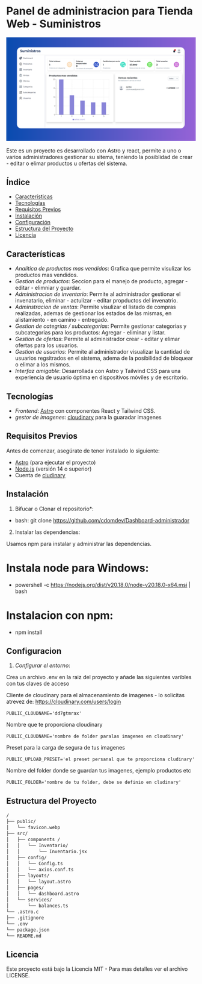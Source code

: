# Panel de administracion para Tienda Web - Suministros

<a href="https://dashboard-administrador.vercel.app/auth">

![alt text](public/README.md.png)

</a>

Este es un proyecto es desarrollado con Astro y react, permite a uno o varios administradores gestionar su sitema, teniendo la posiblidad de crear - editar o elimar productos u ofertas del sistema.

## Índice

- [Características](#características)
- [Tecnologías](#tecnologías)
- [Requisitos Previos](#requisitos-previos)
- [Instalación](#instalación)
- [Configuración](#configuración)
- [Estructura del Proyecto](#estructura-del-proyecto)
- [Licencia](#licencia)

## Características

- _Analitica de productos mas vendidos_: Grafica que permite visulizar los productos mas vendidos.
- _Gestion de productos_: Seccion para el manejo de producto, agregar - editar - elimniar y guardar.
- _Administracion de inventario_: Permite al administrador gestionar el invenatario, eliminar - actulizar - editar propductos del invenatrio.
- _Adminstracion de ventas_: Permite visulizar el listado de compras realizadas, ademas de gestionar los estados de las mismas, en alistamiento - en camino - entregado.
- _Gestion de categrias / subcategorias_: Permite gestionar categorias y subcategorias para los productos: Agregar - eliminar y listar.
- _Gestion de ofertas_: Permite al administrador crear - editar y elimar ofertas para los usuarios.
- _Gestion de usuarios_: Permite al administrador visualizar la cantidad de usuarios regsitrados en el sistema, adema de la posibilidad de bloquear o elimar a los mismos.
- _Interfaz amigable_: Desarrollada con Astro y Tailwind CSS para una experiencia de usuario óptima en dispositivos móviles y de escritorio.

## Tecnologías

- _Frontend_: [Astro](https://astro.build/) con componentes React y Tailwind CSS.
- _gestor de imagenes_: [cloudinary](https://cloudinary.com/) para la guaradar imagenes

## Requisitos Previos

Antes de comenzar, asegúrate de tener instalado lo siguiente:

- [Astro](https://astro.build/) (para ejecutar el proyecto)
- [Node.js](https://nodejs.org/) (versión 14 o superior)
- Cuenta de [cludinary](https://cloudinary.com/)

## Instalación

1. Bifucar o Clonar el repositorio\*:

- bash: git clone https://github.com/cdomdev/Dashboard-administrador

2. Instalar las dependencias:

Usamos npm para instalar y administrar las dependencias.

# Instala node para Windows:

- powershell -c https://nodejs.org/dist/v20.18.0/node-v20.18.0-x64.msi | bash

# Instalacion con npm:

- npm install

## Configuracion

1. _Configurar el entorno_:

Crea un archivo .env en la raiz del proyecto y añade las siguientes varibles con tus claves de acceso

Cliente de cloudinary para el almacenamiento de imagenes - lo solicitas atrevez de: https://cloudinary.com/users/login

```text
PUBLIC_CLOUDNAME='dd7gtmrax'
```

Nombre que te proporciona cloudinary

```text
PUBLIC_CLOUDNAME='nombre de folder paralas imagenes en cloudinary'
```

Preset para la carga de segura de tus imagenes

```text
PUBLIC_UPLOAD_PRESET='el preset persanal que te proporciona cludinary'
```

Nombre del folder donde se guardan tus imagenes, ejemplo productos etc

```text
PUBLIC_FOLDER='nombre de tu folder, debe se definio en cludinary'
```

## Estructura del Proyecto

```text
/
├── public/
│   └── favicon.webp
├── src/
│   ├── components /
│   │   └── Inventario/
│   │       └── Inventario.jsx
│   ├── config/
│   │   └── Config.ts
│   │   └── axios.conf.ts
│   ├── layouts/
│   │   └── layout.astro
│   ├── pages/
│   │   └── dashboard.astro
│   └── services/
│       └── balances.ts
└── .astro.c
├── .gitignore
└── .env
└── package.json
└── README.md

```

## Licencia

Este proyecto está bajo la Licencia MIT - Para mas detalles ver el archivo LICENSE.
